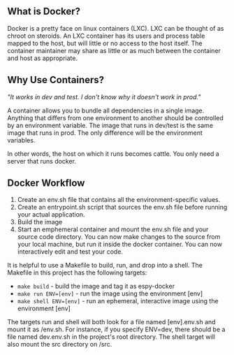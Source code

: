 ## What is Docker?

Docker is a pretty face on linux containers (LXC). LXC can be thought of as chroot on steroids. An LXC container has its users and process table mapped to the host, but will little or no access to the host itself. The container maintainer may share as little or as much between the container and host as appropriate.

## Why Use Containers?

_"It works in dev and test. I don't know why it doesn't work in prod."_

A container allows you to bundle all dependencies in a single image. Anything that differs from one environment to another should be controlled by an environment variable. The image that runs in dev/test is the same image that runs in prod. The only difference will be the environment variables.

In other words, the host on which it runs becomes cattle. You only need a server that runs docker.

## Docker Workflow

1. Create an env.sh file that contains all the environment-specific values.
1. Create an entrypoint.sh script that sources the env.sh file before running your actual application.
1. Build the image
1. Start an emphemeral container and mount the env.sh file and your source code directory. You can now make changes to the source from your local machine, but run it inside the docker container. You can now interactively edit and test your code.

It is helpful to use a Makefile to build, run, and drop into a shell. The Makefile in this project has the following targets:

* ```make build``` - build the image and tag it as espy-docker
* ```make run ENV=[env]``` - run the image using the environment [env]
* ```make shell ENV=[env]``` - run an ephemeral, interactive image using the environment [env]

The targets run and shell will both look for a file named [env].env.sh and mount it as /env.sh. For instance, if you specify ENV=dev, there should be a file named dev.env.sh in the project's root directory. The shell target will also mount the src directory on /src.
